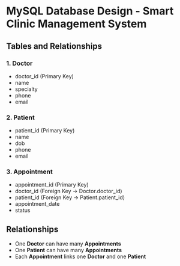 # MySQL Database Design - Smart Clinic Management System

## Tables and Relationships

### 1. Doctor
- doctor_id (Primary Key)
- name
- specialty
- phone
- email

### 2. Patient
- patient_id (Primary Key)
- name
- dob
- phone
- email

### 3. Appointment
- appointment_id (Primary Key)
- doctor_id (Foreign Key → Doctor.doctor_id)
- patient_id (Foreign Key → Patient.patient_id)
- appointment_date
- status

## Relationships
- One **Doctor** can have many **Appointments**
- One **Patient** can have many **Appointments**
- Each **Appointment** links one **Doctor** and one **Patient**
